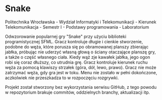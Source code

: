 # Snake
Politechnika Wrocławska - Wydział Informatyki i Telekomunikacji - Kierunek Telekomunikacja - Semestr I - Podstawy programowania - Laboratorium

Odwzorowanie popularnej gry "Snake" przy użyciu biblioteki programistycznej SFML. Gracz kontroluje długie i cienkie stworzenie, podobne do węża, które porusza się po obramowanej planszy zbierając jabłka, próbując nie uderzyć własną głową o ściany otaczające planszę gry, a także o część własnego ciała. Kiedy wąż zje kawałek jabłka, jego ogon robi się coraz dłuższy, co utrudnia grę. Gracz kontroluje kierunek ruchu węża za pomocą klawiszy strzałek (góra, dół, lewo, prawo). Gracz nie może zatrzymać węża, gdy gra jest w toku. 
Menu nie zostało w pełni dokończone, aczkolwiek nie przeszkadza to w rozpoczęciu rozgrywki.

Projekt został stworzony bez wykorzystania serwisu GitHub, z tego powodu w repozytorium brakuje commitów, oddzielnych branchy, aktualizacji itp.
